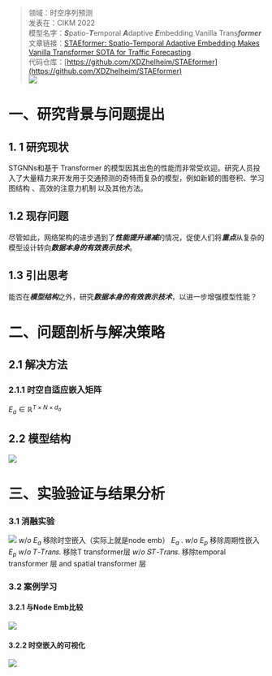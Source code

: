>领域：时空序列预测  
>发表在：CIKM 2022  
>模型名字：***S***patio-***T***emporal ***A***daptive ***E***mbedding Vanilla Trans***former***  
>文章链接：[STAEformer: Spatio-Temporal Adaptive Embedding Makes Vanilla Transformer SOTA for Traffic Forecasting](https://arxiv.org/abs/2308.10425)  
>代码仓库：[https://github.com/XDZhelheim/STAEformer](https://github.com/XDZhelheim/STAEformer)  
![](https://picgo-for-paper-reading.oss-cn-beijing.aliyuncs.com/img/20250306201301.png)
# 一、研究背景与问题提出
## 1. 1 研究现状
STGNNs和基于 Transformer 的模型因其出色的性能而非常受欢迎。研究人员投入了大量精力来开发用于交通预测的奇特而复杂的模型，例如新颖的图卷积、学习图结构 、高效的注意力机制 以及其他方法。
## 1.2 现存问题
尽管如此，网络架构的进步遇到了***性能提升递减***的情况，促使人们将***重点***从复杂的模型设计转向***数据本身的有效表示技术***。
## 1.3 引出思考
能否在***模型结构***之外，研究***数据本身的有效表示技术***，以进一步增强模型性能？
# 二、问题剖析与解决策略
## 2.1 解决方法
### 2.1.1 时空自适应嵌入矩阵
 $E_{a} \in \mathbb{R}^{T ×N ×d_{a}}$
## 2.2 模型结构
![](https://picgo-for-paper-reading.oss-cn-beijing.aliyuncs.com/img/20250306201301.png)
# 三、实验验证与结果分析 
### 3.1 消融实验
![](https://picgo-for-paper-reading.oss-cn-beijing.aliyuncs.com/img/20250306201349.png)
$w/o$ $E_{a}$ 移除时空嵌入（实际上就是node emb） $E_{a}$ .
$w/o$ $E_{p}$  移除周期性嵌入 $E_{p}$
$w/o$ 𝑇-𝑇𝑟𝑎𝑛𝑠. 移除T transformer层
$w/o$ 𝑆𝑇-𝑇𝑟𝑎𝑛𝑠. 移除temporal transformer 层 and spatial transformer 层

### 3.2 案例学习
#### 3.2.1 与Node Emb比较
![](https://picgo-for-paper-reading.oss-cn-beijing.aliyuncs.com/img/20250306201419.png)

#### 3.2.2 时空嵌入的可视化
![](https://picgo-for-paper-reading.oss-cn-beijing.aliyuncs.com/img/20250306201429.png)